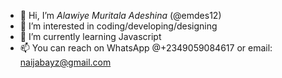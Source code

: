 - 👋 Hi, I’m *Alawiye Muritala Adeshina* (@emdes12)
- 👀 I’m interested in coding/developing/designing
- 🌱 I’m currently learning Javascript
- 📫 You can reach on WhatsApp @+2349059084617 or email: naijabayz@gmail.com 

<!---
emdes12/emdes12 is a ✨ special ✨ repository because its `README.md` (this file) appears on your GitHub profile.
You can click the Preview link to take a look at your changes.
--->
